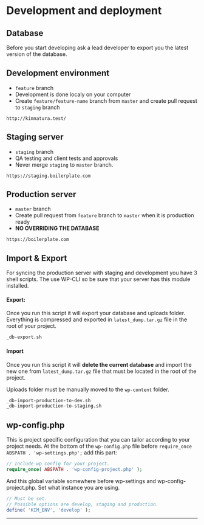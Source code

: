 # Development and deployment

## Database
Before you start developing ask a lead developer to export you the latest version of the database.

## Development environment
  * `feature` branch
  * Development is done localy on your computer
  * Create `feature/feature-name` branch from `master` and create pull request to `staging` branch
  ```
  http://kimnatura.test/
  ```

## Staging server
  * `staging` branch
  * QA testing and client tests and approvals
  * Never merge `staging` to `master` branch.
  ```
  https://staging.boilerplate.com
  ```

## Production server
  * `master` branch
  * Create pull request from `feature` branch to `master` when it is production ready
  * **NO OVERRIDING THE DATABASE**
  ```
  https://boilerplate.com
  ```

## Import & Export
For syncing the production server with staging and development you have 3 shell scripts.
The use WP-CLI so be sure that your server has this module installed.

#### Export:
Once you run this script it will export your database and uploads folder. Everything is compressed and exported in `latest_dump.tar.gz` file in the root of your project.

```sh
_db-export.sh
```

#### Import
Once you run this script it will  **delete the current database** and import the new one from `latest_dump.tar.gz` file that must be located in the root of the project.

Uploads folder must be manually moved to the `wp-content` folder.

```sh
_db-import-production-to-dev.sh
_db-import-production-to-staging.sh
```

## wp-config.php
This is project specific configuration that you can tailor according to your project needs.
At the bottom of the `wp-config.php` file before `require_once ABSPATH . 'wp-settings.php';` add this part:

```php
// Include wp config for your project.
require_once( ABSPATH . 'wp-config-project.php' );
```

And this global variable somewhere before wp-settings and wp-config-project.php. Set what instance you are using.
```php
// Must be set.
// Possible options are develop, staging and production.
define( 'KIM_ENV', 'develop' );
```

------------------------------------
